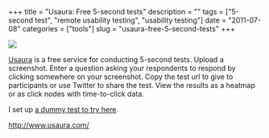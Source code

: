 +++
title = "Usaura: Free 5-second tests"
description = ""
tags = ["5-second test", "remote usability testing", "usability testing"]
date = "2011-07-08"
categories = ["tools"]
slug = "usaura-free-5-second-tests"
+++


<div class="tool-screenshot mb1"><a href="http://www.usaura.com/"><img id="bluga-thumbnail-2777" class="bluga-thumbnail custom" src="//konigi.com/media/bluga/
wt5230ab613b59e_custom.jpg"/></a></div><p><a href="http://www.usaura.com/">Usaura</a> is a free service for conducting 5-second tests. Upload a screenshot. Enter a question asking your respondents to respond by clicking somewhere on your screenshot. Copy the test url to give to participants or use Twitter to share the test. View the results as a heatmap or as click nodes with time-to-click data.</p>

<p>I set up <a href="http://www.usaura.com/test/e1ec2e2b0720565367">a dummy test to try here</a>.</p>

  
<p><a href="http://www.usaura.com/">http://www.usaura.com/</a></p>
      
